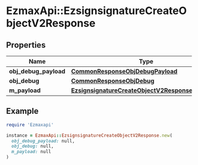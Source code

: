 # EzmaxApi::EzsignsignatureCreateObjectV2Response

## Properties

| Name | Type | Description | Notes |
| ---- | ---- | ----------- | ----- |
| **obj_debug_payload** | [**CommonResponseObjDebugPayload**](CommonResponseObjDebugPayload.md) |  |  |
| **obj_debug** | [**CommonResponseObjDebug**](CommonResponseObjDebug.md) |  | [optional] |
| **m_payload** | [**EzsignsignatureCreateObjectV2ResponseMPayload**](EzsignsignatureCreateObjectV2ResponseMPayload.md) |  |  |

## Example

```ruby
require 'Ezmaxapi'

instance = EzmaxApi::EzsignsignatureCreateObjectV2Response.new(
  obj_debug_payload: null,
  obj_debug: null,
  m_payload: null
)
```

